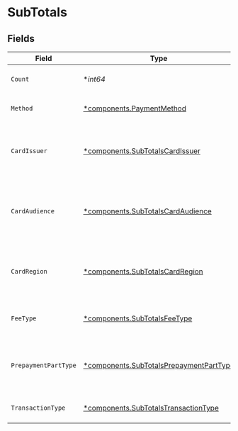 # SubTotals


## Fields

| Field                                                                                             | Type                                                                                              | Required                                                                                          | Description                                                                                       | Example                                                                                           |
| ------------------------------------------------------------------------------------------------- | ------------------------------------------------------------------------------------------------- | ------------------------------------------------------------------------------------------------- | ------------------------------------------------------------------------------------------------- | ------------------------------------------------------------------------------------------------- |
| `Count`                                                                                           | **int64*                                                                                          | :heavy_minus_sign:                                                                                | Number of transactions of this type                                                               | 50                                                                                                |
| `Method`                                                                                          | [*components.PaymentMethod](../../models/components/paymentmethod.md)                             | :heavy_minus_sign:                                                                                | The payment method, if applicable                                                                 | creditcard                                                                                        |
| `CardIssuer`                                                                                      | [*components.SubTotalsCardIssuer](../../models/components/subtotalscardissuer.md)                 | :heavy_minus_sign:                                                                                | In case of payments transactions with card, the card issuer will be available                     | amex                                                                                              |
| `CardAudience`                                                                                    | [*components.SubTotalsCardAudience](../../models/components/subtotalscardaudience.md)             | :heavy_minus_sign:                                                                                | In case of payments trnsactions with card, the card audience will be available.                   | other                                                                                             |
| `CardRegion`                                                                                      | [*components.SubTotalsCardRegion](../../models/components/subtotalscardregion.md)                 | :heavy_minus_sign:                                                                                | In case of payments transactions with card, the card region will be available.                    | domestic                                                                                          |
| `FeeType`                                                                                         | [*components.SubTotalsFeeType](../../models/components/subtotalsfeetype.md)                       | :heavy_minus_sign:                                                                                | Present when the transaction represents a fee.                                                    | payment-fee                                                                                       |
| `PrepaymentPartType`                                                                              | [*components.SubTotalsPrepaymentPartType](../../models/components/subtotalsprepaymentparttype.md) | :heavy_minus_sign:                                                                                | Prepayment part: fee itself, reimbursement, discount, VAT or rounding compensation.               | fee                                                                                               |
| `TransactionType`                                                                                 | [*components.SubTotalsTransactionType](../../models/components/subtotalstransactiontype.md)       | :heavy_minus_sign:                                                                                | Represents the transaction type                                                                   | payment                                                                                           |